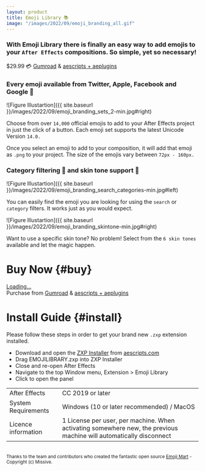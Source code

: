 ```yaml
---
layout: product
title: Emoji Library 📚
image: "/images/2022/09/emoji_branding_all.gif"
---
```


### With Emoji Library there is finally an easy way to add emojis to your `After Effects` compositions. So simple, yet so necessary!

<span class="price-tag price-tag--two-lines">
  <span class="price-tag__main">$29.99</span>
  <span>💳 <a href="https://jamesxdigital.gumroad.com/l/emojilibrary">Gumroad</a> & <a href="https://aescripts.com/" target="_blank">aescripts + aeplugins</a></span>
</span>

### Every emoji available from Twitter, Apple, Facebook and Google 👏

![Figure Illustartion]({{ site.baseurl }}/images/2022/09/emoji_branding_sets_2-min.jpg#right)

Choose from over `14,000` official emojis to add to your After Effects project in just the click of a button. Each emoji set supports the latest Unicode Version `14.0.`

Once you select an emoji to add to your composition, it will add that emoji as `.png` to your project. The size of the emojis vary between `72px - 160px.`

### Category filtering 🔎 and skin tone support 👬

![Figure Illustartion]({{ site.baseurl }}/images/2022/09/emoji_branding_search_categories-min.jpg#left)

You can easily find the emoji you are looking for using the `search` or `category` filters. It works just as you would expect.

![Figure Illustartion]({{ site.baseurl }}/images/2022/09/emoji_branding_skintone-min.jpg#right)

Want to use a specific skin tone? No problem! Select from the `6 skin tones` available and let the magic happen.

# Buy Now {#buy}
<script src="https://gumroad.com/js/gumroad-embed.js"></script>
<div class="gumroad-product-embed"><a href="https://jamesxdigital.gumroad.com/l/emojilibrary">Loading...</a></div>
Purchase from <a href="https://jamesxdigital.gumroad.com/l/emojilibrary">Gumroad</a> & <a href="https://aescripts.com/" target="_blank">aescripts + aeplugins</a>

# Install Guide {#install}
Please follow these steps in order to get your brand new `.zxp` extension installed.
- Download and open the <a href="https://aescripts.com/learn/zxp-installer/" target="_blank">ZXP Installer</a> from <a href="https://aescripts.com" target="_blank">aescripts.com</a>
- Drag EMOJILIBRARY.zxp into ZXP Installer
- Close and re-open After Effects
- Navigate to the top Window menu, Extension > Emoji Library
- Click to open the panel


<table>
 <tbody>
  <tr>
   <td>After Effects</td>
   <td>CC 2019 or later</td>
  </tr>
  <tr>
   <td>System Requirements</td>
   <td>Windows (10 or later recommended) / MacOS</td>
  </tr>
  <tr>
   <td>Licence information</td>
   <td>1 License per user, per machine. When activating somewhere new, the previous machine will automatically disconnect</td>
  </tr>
 </tbody>
</table>

<br/>
<small>Thanks to the team and contributors who created the fantastic open source <a href="https://github.com/missive/emoji-mart" target="_blank">Emoji Mart</a> - Copyright (c) Missive.</small>